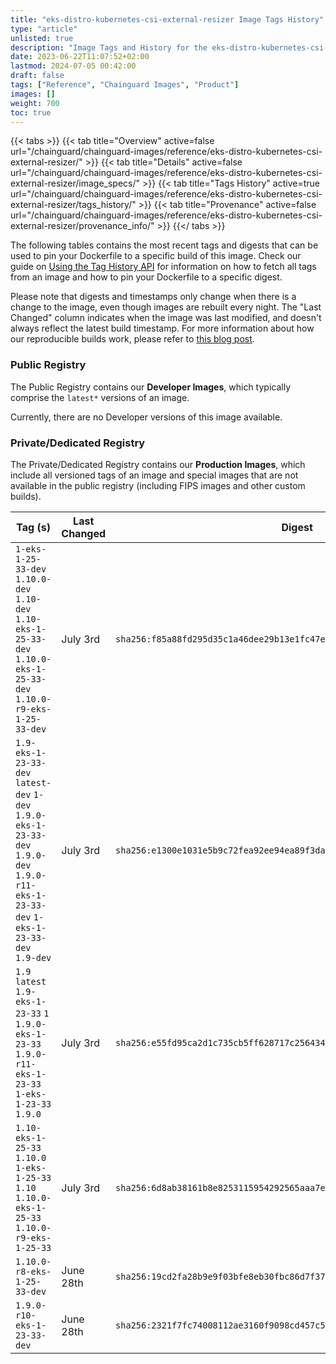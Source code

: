 ```yaml
---
title: "eks-distro-kubernetes-csi-external-resizer Image Tags History"
type: "article"
unlisted: true
description: "Image Tags and History for the eks-distro-kubernetes-csi-external-resizer Chainguard Image"
date: 2023-06-22T11:07:52+02:00
lastmod: 2024-07-05 00:42:00
draft: false
tags: ["Reference", "Chainguard Images", "Product"]
images: []
weight: 700
toc: true
---
```


{{< tabs >}}
{{< tab title="Overview" active=false url="/chainguard/chainguard-images/reference/eks-distro-kubernetes-csi-external-resizer/" >}}
{{< tab title="Details" active=false url="/chainguard/chainguard-images/reference/eks-distro-kubernetes-csi-external-resizer/image_specs/" >}}
{{< tab title="Tags History" active=true url="/chainguard/chainguard-images/reference/eks-distro-kubernetes-csi-external-resizer/tags_history/" >}}
{{< tab title="Provenance" active=false url="/chainguard/chainguard-images/reference/eks-distro-kubernetes-csi-external-resizer/provenance_info/" >}}
{{</ tabs >}}

The following tables contains the most recent tags and digests that can be used to pin your Dockerfile to a specific build of this image. Check our guide on [Using the Tag History API](/chainguard/chainguard-images/using-the-tag-history-api/) for information on how to fetch all tags from an image and how to pin your Dockerfile to a specific digest.

Please note that digests and timestamps only change when there is a change to the image, even though images are rebuilt every night. The "Last Changed" column indicates when the image was last modified, and doesn't always reflect the latest build timestamp. For more information about how our reproducible builds work, please refer to [this blog post](https://www.chainguard.dev/unchained/reproducing-chainguards-reproducible-image-builds).

### Public Registry
The Public Registry contains our **Developer Images**, which typically comprise the `latest*` versions of an image.

Currently, there are no Developer versions of this image available.

### Private/Dedicated Registry
The Private/Dedicated Registry contains our **Production Images**, which include all versioned tags of an image and special images that are not available in the public registry (including FIPS images and other custom builds).

| Tag (s)                                                                                                                                   | Last Changed | Digest                                                                    |
|-------------------------------------------------------------------------------------------------------------------------------------------|--------------|---------------------------------------------------------------------------|
|  `1-eks-1-25-33-dev` `1.10.0-dev` `1.10-dev` `1.10-eks-1-25-33-dev` `1.10.0-eks-1-25-33-dev` `1.10.0-r9-eks-1-25-33-dev`                  | July 3rd     | `sha256:f85a88fd295d35c1a46dee29b13e1fc47ef8a165e32040e4a5a524b6cca7423a` |
|  `1.9-eks-1-23-33-dev` `latest-dev` `1-dev` `1.9.0-eks-1-23-33-dev` `1.9.0-dev` `1.9.0-r11-eks-1-23-33-dev` `1-eks-1-23-33-dev` `1.9-dev` | July 3rd     | `sha256:e1300e1031e5b9c72fea92ee94ea89f3da28051fc0da9e8f0dacf5040298c1fe` |
|  `1.9` `latest` `1.9-eks-1-23-33` `1` `1.9.0-eks-1-23-33` `1.9.0-r11-eks-1-23-33` `1-eks-1-23-33` `1.9.0`                                 | July 3rd     | `sha256:e55fd95ca2d1c735cb5ff628717c25643428efd8a9bfc1c9265e2be619799e81` |
|  `1.10-eks-1-25-33` `1.10.0` `1-eks-1-25-33` `1.10` `1.10.0-eks-1-25-33` `1.10.0-r9-eks-1-25-33`                                          | July 3rd     | `sha256:6d8ab38161b8e8253115954292565aaa7e03bfdcc50973606ca011f188c98d9a` |
|  `1.10.0-r8-eks-1-25-33-dev`                                                                                                              | June 28th    | `sha256:19cd2fa28b9e9f03bfe8eb30fbc86d7f377cf9c7ba4ddd297c2e523355080263` |
|  `1.9.0-r10-eks-1-23-33-dev`                                                                                                              | June 28th    | `sha256:2321f7fc74008112ae3160f9098cd457c55b00347aff9ca736449e7451f91eb2` |

